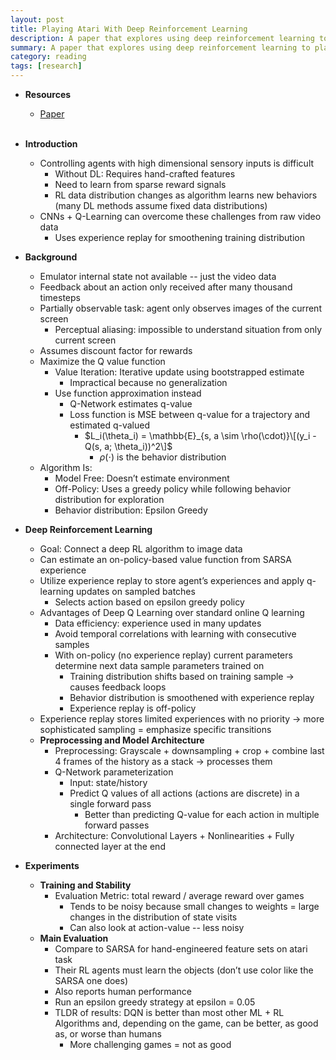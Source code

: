 ```yaml
---
layout: post
title: Playing Atari With Deep Reinforcement Learning
description: A paper that explores using deep reinforcement learning to play atari
summary: A paper that explores using deep reinforcement learning to play atari
category: reading
tags: [research]
---
```


* **Resources**
    - [Paper](https://arxiv.org/abs/1312.5602)
<br><br/>

* **Introduction**  
  * Controlling agents with high dimensional sensory inputs is difficult  
    * Without DL: Requires hand-crafted features  
    *  Need to learn from sparse reward signals  
    * RL data distribution changes as algorithm learns new behaviors (many DL methods assume fixed data distributions)  
  * CNNs + Q-Learning can overcome these challenges from raw video data  
    * Uses experience replay for smoothening training distribution  
* **Background**  
  * Emulator internal state not available -- just the video data  
  * Feedback about an action only received after many thousand timesteps  
  * Partially observable task: agent only observes images of the current screen  
    * Perceptual aliasing: impossible to understand situation from only current screen  
  * Assumes discount factor for rewards  
  * Maximize the Q value function  
    * Value Iteration: Iterative update using bootstrapped estimate  
      * Impractical because no generalization  
    * Use function approximation instead  
      * Q-Network estimates q-value  
      * Loss function is MSE between q-value for a trajectory and estimated q-valued  
        * $L_i(\theta_i) = \mathbb{E}_{s, a \sim \rho(\cdot)}\[(y_i - Q(s, a; \theta_i))^2\]$  
          * $\rho(\cdot)$ is the behavior distribution  
  * Algorithm Is:  
    * Model Free: Doesn’t estimate environment  
    * Off-Policy: Uses a greedy policy while following behavior distribution for exploration  
    * Behavior distribution: Epsilon Greedy   
* **Deep Reinforcement Learning**  
  * Goal: Connect a deep RL algorithm to image data   
  * Can estimate an on-policy-based value function from SARSA experience  
  * Utilize experience replay to store agent’s experiences and apply q-learning updates on sampled batches  
    * Selects action based on epsilon greedy policy  
  * Advantages of Deep Q Learning over standard online Q learning  
    * Data efficiency: experience used in many updates  
    * Avoid temporal correlations with learning with consecutive samples  
    * With on-policy (no experience replay) current parameters determine next data sample parameters trained on  
      * Training distribution shifts based on training sample → causes feedback loops  
      * Behavior distribution is smoothened with experience replay  
      * Experience replay is off-policy  
  * Experience replay stores limited experiences with no priority → more sophisticated sampling = emphasize specific transitions  
  * **Preprocessing and Model Architecture**  
    * Preprocessing: Grayscale + downsampling + crop + combine last 4 frames of the history as a stack → processes them  
    * Q-Network parameterization  
      * Input: state/history  
      * Predict Q values of all actions (actions are discrete) in a single forward pass  
        * Better than predicting Q-value for each action in multiple forward passes  
    * Architecture: Convolutional Layers + Nonlinearities + Fully connected layer at the end  
* **Experiments**  
  * **Training and Stability**  
    * Evaluation Metric: total reward / average reward over games  
      * Tends to be noisy because small changes to weights = large changes in the distribution of state visits  
      * Can also look at action-value -- less noisy  
  * **Main Evaluation**  
    * Compare to SARSA for hand-engineered feature sets on atari task  
    * Their RL agents must learn the objects (don’t use color like the SARSA one does)  
    * Also reports human performance  
    * Run an epsilon greedy strategy at epsilon = 0.05  
    * TLDR of results: DQN is better than most other ML + RL Algorithms and, depending on the game, can be better, as good as, or worse than humans  
      * More challenging games = not as good